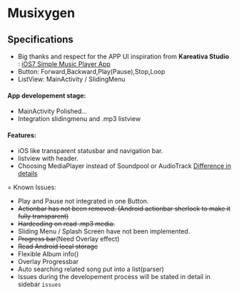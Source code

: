 Musixygen
=========

## Specifications
* Big thanks and respect for the APP UI inspiration from **Kareativa Studio** : [iOS7 Simple Music Player App](https://dribbble.com/shots/1142984-iOS7-Simple-Music-Player-App?list=users&offset=34)
* Button: Forward,Backward,Play(Pause),Stop,Loop
* ListView: MainActivity / SlidingMenu

#### App developement stage:
* MainActivity Polished...
* Integration slidingmenu and .mp3 listview

#### Features:
* iOS like transparent statusbar and navigation bar.
* listview with header.
* Choosing MediaPlayer instead of Soundpool or AudioTrack [Difference in details](http://www.wiseandroid.com/post/2010/07/13/Intro-to-the-three-Android-Audio-APIs.aspx)

=
Known Issues:
- Play and Pause not integrated in one Button.
- ~~Actionbar has not been removed. (Android actionbar sherlock to make it fully transparent)~~
- ~~Hardcoding on read .mp3 media.~~
- Sliding Menu / Splash Screen have not been implemented.
- ~~Progress bar~~(Need Overlay effect)
- ~~Read Android local storage~~
- Flexible Album info()
- Overlay Progressbar
- Auto searching related song put into a list(parser)
- Issues during the developement process will be stated in detail in sidebar `issues`
